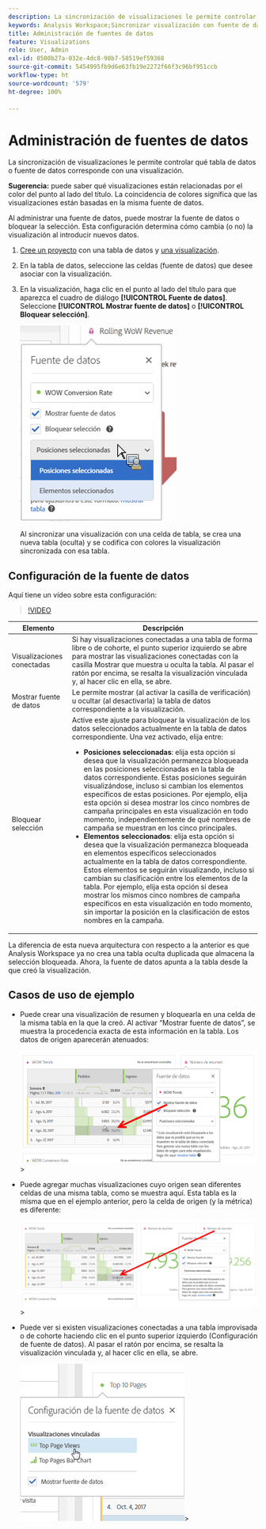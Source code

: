 ```yaml
---
description: La sincronización de visualizaciones le permite controlar qué tabla de datos o fuente de datos corresponde con una visualización.
keywords: Analysis Workspace;Sincronizar visualización con fuente de datos
title: Administración de fuentes de datos
feature: Visualizations
role: User, Admin
exl-id: 0500b27a-032e-4dc8-98b7-58519ef59368
source-git-commit: 5454995fb9d6e63fb19e2272f66f3c96bf951ccb
workflow-type: ht
source-wordcount: '579'
ht-degree: 100%

---
```


# Administración de fuentes de datos

La sincronización de visualizaciones le permite controlar qué tabla de datos o fuente de datos corresponde con una visualización.

**Sugerencia:** puede saber qué visualizaciones están relacionadas por el color del punto al lado del título. La coincidencia de colores significa que las visualizaciones están basadas en la misma fuente de datos.

Al administrar una fuente de datos, puede mostrar la fuente de datos o bloquear la selección. Esta configuración determina cómo cambia (o no) la visualización al introducir nuevos datos.

1. [Cree un proyecto](/help/analyze/analysis-workspace/home.md) con una tabla de datos y [una visualización](/help/analyze/analysis-workspace/visualizations/freeform-analysis-visualizations.md).
1. En la tabla de datos, seleccione las celdas (fuente de datos) que desee asociar con la visualización.
1. En la visualización, haga clic en el punto al lado del título para que aparezca el cuadro de diálogo **[!UICONTROL Fuente de datos]**. Seleccione **[!UICONTROL Mostrar fuente de datos]** o **[!UICONTROL Bloquear selección]**.

   ![](assets/manage-data-source.png)

   Al sincronizar una visualización con una celda de tabla, se crea una nueva tabla (oculta) y se codifica con colores la visualización sincronizada con esa tabla.

## Configuración de la fuente de datos

Aquí tiene un vídeo sobre esta configuración:

>[!VIDEO](https://video.tv.adobe.com/v/23729/?quality=12)

| Elemento | Descripción |
| --- | --- |
| Visualizaciones conectadas | Si hay visualizaciones conectadas a una tabla de forma libre o de cohorte, el punto superior izquierdo se abre para mostrar las visualizaciones conectadas con la casilla Mostrar que muestra u oculta la tabla. Al pasar el ratón por encima, se resalta la visualización vinculada y, al hacer clic en ella, se abre. |
| Mostrar fuente de datos | Le permite mostrar (al activar la casilla de verificación) u ocultar (al desactivarla) la tabla de datos correspondiente a la visualización. |
| Bloquear selección | Active este ajuste para bloquear la visualización de los datos seleccionados actualmente en la tabla de datos correspondiente. Una vez activado, elija entre:<ul><li>**Posiciones seleccionadas**: elija esta opción si desea que la visualización permanezca bloqueada en las posiciones seleccionadas en la tabla de datos correspondiente. Estas posiciones seguirán visualizándose, incluso si cambian los elementos específicos de estas posiciones. Por ejemplo, elija esta opción si desea mostrar los cinco nombres de campaña principales en esta visualización en todo momento, independientemente de qué nombres de campaña se muestran en los cinco principales.</li><li>**Elementos seleccionados**: elija esta opción si desea que la visualización permanezca bloqueada en elementos específicos seleccionados actualmente en la tabla de datos correspondiente. Estos elementos se seguirán visualizando, incluso si cambian su clasificación entre los elementos de la tabla. Por ejemplo, elija esta opción si desea mostrar los mismos cinco nombres de campaña específicos en esta visualización en todo momento, sin importar la posición en la clasificación de estos nombres en la campaña.</li></ul> |

La diferencia de esta nueva arquitectura con respecto a la anterior es que Analysis Workspace ya no crea una tabla oculta duplicada que almacena la selección bloqueada. Ahora, la fuente de datos apunta a la tabla desde la que creó la visualización.

## Casos de uso de ejemplo

* Puede crear una visualización de resumen y bloquearla en una celda de la misma tabla en la que la creó. Al activar “Mostrar fuente de datos”, se muestra la procedencia exacta de esta información en la tabla. Los datos de origen aparecerán atenuados:

   ![](assets/data-source2.png)>
* Puede agregar muchas visualizaciones cuyo origen sean diferentes celdas de una misma tabla, como se muestra aquí. Esta tabla es la misma que en el ejemplo anterior, pero la celda de origen (y la métrica) es diferente:

   ![](assets/data-source3.png)>
* Puede ver si existen visualizaciones conectadas a una tabla improvisada o de cohorte haciendo clic en el punto superior izquierdo (Configuración de fuente de datos). Al pasar el ratón por encima, se resalta la visualización vinculada y, al hacer clic en ella, se abre.

   ![](assets/linked-visualizations.png)>
